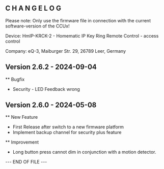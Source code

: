 C H A N G E L O G
-----------------

Please note: Only use the firmware file in connection with the current software-version of the CCUx!

Device:      HmIP-KRCK-2 - Homematic IP Key Ring Remote Control - access control

Company:     eQ-3, Maiburger Str. 29, 26789 Leer, Germany



Version 2.6.2 - 2024-09-04
--------------------------------------------------------------

** Bugfix
   * Security - LED Feedback wrong



Version 2.6.0 - 2024-05-08
--------------------------------------------------------------

** New Feature
   * First Release after switch to a new firmware platform
   * Implement backup channel for security plus feature

** Improvement
   * Long button press cannot dim in conjunction with a motion detector.



--- END OF FILE ---

